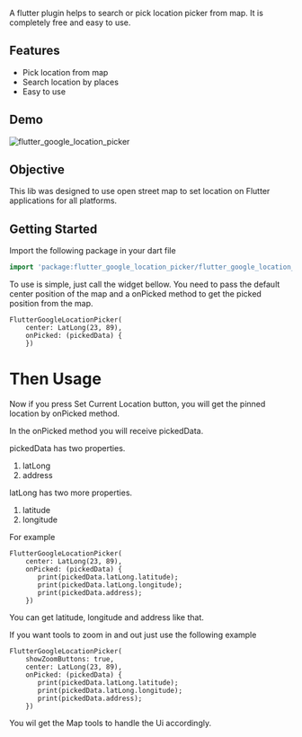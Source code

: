 A flutter plugin helps to search or pick location picker from map. It is completely free and easy to use.

## Features

* Pick location from map
* Search location by places
* Easy to use



## Demo
![flutter_google_location_picker](https://user-images.githubusercontent.com/69592754/174075388-684404cf-ada9-4c44-a1c2-5fc9fcc872ba.png)


<!-- ## Help Maintenance

I've been maintaining quite many repos these days and burning out slowly. If you could help me cheer up, buying me a cup of coffee will make my life really happy and get much energy out of it.

<a href="https://www.buymeacoffee.com/RtrHv1C" target="_blank"><img src="https://www.buymeacoffee.com/assets/img/custom_images/purple_img.png" alt="Buy Me A Coffee" style="height: auto !important;width: auto !important;" ></a> -->

## Objective
This lib was designed to use open street map to set location on Flutter applications for all platforms.

## Getting Started


Import the following package in your dart file

```dart
import 'package:flutter_google_location_picker/flutter_google_location_picker.dart';
```

To use is simple, just call the widget bellow. You need to pass the default center position of the map and a onPicked method to get the picked position from the map.

    FlutterGoogleLocationPicker(
        center: LatLong(23, 89),
        onPicked: (pickedData) {
        })

# Then Usage

Now if you press Set Current Location button, you will get the pinned location by onPicked method.

In the onPicked method you will receive pickedData.

pickedData has two properties.

1. latLong
2. address

latLong has two more properties.

1. latitude
2. longitude

For example

    FlutterGoogleLocationPicker(
        center: LatLong(23, 89),
        onPicked: (pickedData) {
           print(pickedData.latLong.latitude);
           print(pickedData.latLong.longitude);
           print(pickedData.address);
        })

You can get latitude, longitude and address like that.

If you want tools to zoom in and out just use the following example


    FlutterGoogleLocationPicker(
        showZoomButtons: true,
        center: LatLong(23, 89),
        onPicked: (pickedData) {
           print(pickedData.latLong.latitude);
           print(pickedData.latLong.longitude);
           print(pickedData.address);
        })

You wil get the Map tools to handle the Ui accordingly.